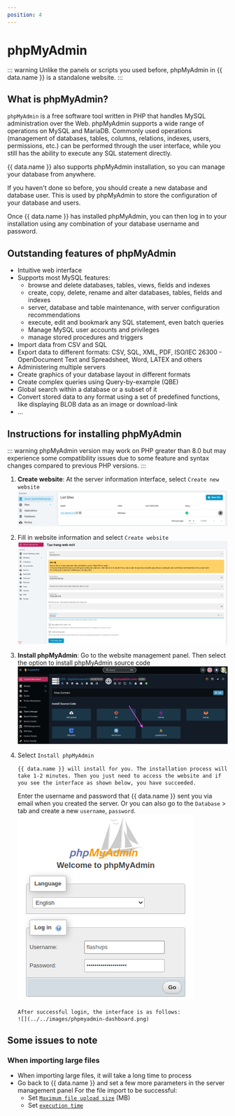 ```yaml
---
position: 4
---
```


<script setup>
import { data } from '../../.vitepress/config.data.ts'
</script>

# phpMyAdmin

::: warning
Unlike the panels or scripts you used before, phpMyAdmin in {{ data.name }} is a standalone website.
:::

## What is phpMyAdmin?

`phpMyAdmin` is a free software tool written in PHP that handles MySQL administration over the Web. phpMyAdmin supports a wide range of operations on MySQL and MariaDB. Commonly used operations (management of databases, tables, columns, relations, indexes, users, permissions, etc.) can be performed through the user interface, while you still has the ability to execute any SQL statement directly.

{{ data.name }} also supports phpMyAdmin installation, so you can manage your database from anywhere.

If you haven't done so before, you should create a new database and database user. This is used by phpMyAdmin to store the configuration of your database and users.

Once {{ data.name }} has installed phpMyAdmin, you can then log in to your installation using any combination of your database username and password.

## Outstanding features of phpMyAdmin

-   Intuitive web interface
-   Supports most MySQL features:
    -   browse and delete databases, tables, views, fields and indexes
    -   create, copy, delete, rename and alter databases, tables, fields and indexes
    -   server, database and table maintenance, with server configuration recommendations
    -   execute, edit and bookmark any SQL statement, even batch queries
    -   Manage MySQL user accounts and privileges
    -   manage stored procedures and triggers
-   Import data from CSV and SQL
-   Export data to different formats: CSV, SQL, XML, PDF, ISO/IEC 26300 - OpenDocument Text and Spreadsheet, Word, LATEX and others
-   Administering multiple servers
-   Create graphics of your database layout in different formats
-   Create complex queries using Query-by-example (QBE)
-   Global search within a database or a subset of it
-   Convert stored data to any format using a set of predefined functions, like displaying BLOB data as an image or download-link
-   ...

## Instructions for installing phpMyAdmin

::: warning
phpMyAdmin version may work on PHP greater than 8.0 but may experience some compatibility issues due to some feature and syntax changes compared to previous PHP versions.
:::

1.  **Create website**: At the server information interface, select `Create new website`
    ![](../../images/phpmyadmin-list-site.png)

2.  Fill in website information and select `Create website`
    ![](../../images/phpmyadmin-create-new-site.png)

3.  **Install phpMyAdmin**: Go to the website management panel.
    Then select the option to install phpMyAdmin source code
    ![](<../../images/phpmyadmin/Screenshot 2024-03-23 at 18.23.45.png>)

4.  Select `Install phpMyAdmin`

        {{ data.name }} will install for you. The installation process will take 1-2 minutes. Then you just need to access the website and if you see the interface as shown below, you have succeeded.

    Enter the username and password that {{ data.name }} sent you via email when you created the server. Or you can also go to the `Database` > tab and create a new `username`, `password`.
    ![](../../images/phpmyadmin-login-screen.png)

        After successful login, the interface is as follows:
        ![](../../images/phpmyadmin-dashboard.png)

## Some issues to note

### When importing large files

-   When importing large files, it will take a long time to process
-   Go back to <a :href="data.url + '/servers'" target="_blank">{{ data.name }}</a> and set a few more parameters in the server management panel For the file import to be successful:
    -   Set [`Maximum file upload size`](php.md#maximum-file-upload-size) (MB)
    -   Set [`execution time`](php.md#max-execution-time)

